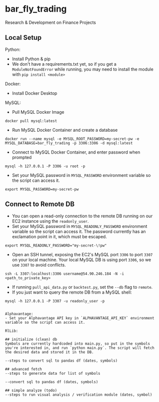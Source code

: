 # bar_fly_trading
Research &amp; Development on Finance Projects

## Local Setup
Python:
- Install Python & pip
- We don't have a requirements.txt yet, so if you get a `ModuleNotFoundError` while running, you may need to install the module with `pip install <module>`

Docker:
- Install Docker Desktop

MySQL: 
- Pull MySQL Docker Image
```
docker pull mysql:latest
```
- Run MySQL Docker Container and create a database
```
docker run --name mysql -e MYSQL_ROOT_PASSWORD=my-secret-pw -e MYSQL_DATABASE=bar_fly_trading -p 3306:3306 -d mysql:latest
```
- Connect to MySQL Docker Container, and enter password when prompted
```
mysql -h 127.0.0.1 -P 3306 -u root -p
```
- Set your MySQL password in `MYSQL_PASSWORD` environment variable so the script can access it.
```
export MYSQL_PASSWORD=my-secret-pw
```

## Connect to Remote DB
- You can open a read-only connection to the remote DB running on our EC2 instance using the `readonly_user`.
- Set your MySQL password in `MYSQL_READONLY_PASSWORD` environment variable so the script can access it. The password currently has an exclamation point in it, which must be escaped.
```
export MYSQL_READONLY_PASSWORD="my-secret-\!pw"
```
- Open an SSH tunnel, exposing the EC2's MySQL port `3306` to port `3307` on your local machine. Your local MySQL DB is using port `3306`, so we use `3307` to avoid conflicts.
```
ssh -L 3307:localhost:3306 username@54.90.246.184 -N -i <path_to_private_key>
```
- If running `pull_api_data.py` or `backtest.py`, set the `--db` flag to `remote`.
- If you just want to query the remote DB from a MySQL shell:
```
mysql -h 127.0.0.1 -P 3307 -u readonly_user -p
```
```

Alphavantage:
- Set your Alphavantage API key in `ALPHAVANTAGE_API_KEY` environment variable so the script can access it. 

RlLib:

## initialize (clean) db
Symbols are currently hardcoded into main.py, so put in the symbols you're interested in, and run `python main.py`. The script will fetch the desired data and stored it in the DB.

--steps to convert sql to pandas df (dates, symbols)

## advanced fetch
--steps to generate data for list of symbols

--convert sql to pandas df (dates, symbols)

## simple analyze (todo)
--steps to run visual analysis / verification module (dates, symbol)

